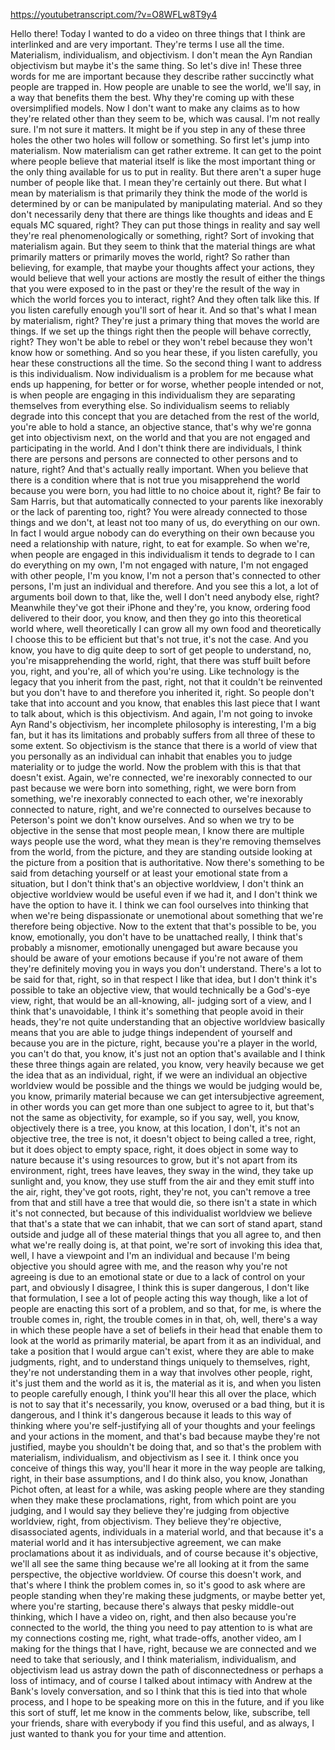 https://youtubetranscript.com/?v=O8WFLw8T9y4

 Hello there! Today I wanted to do a video on three things that I think are interlinked and are very important. They're terms I use all the time. Materialism, individualism, and objectivism. I don't mean the Ayn Randian objectivism but maybe it's the same thing. So let's dive in! These three words for me are important because they describe rather succinctly what people are trapped in. How people are unable to see the world, we'll say, in a way that benefits them the best. Why they're coming up with these oversimplified models. Now I don't want to make any claims as to how they're related other than they seem to be, which was causal. I'm not really sure. I'm not sure it matters. It might be if you step in any of these three holes the other two holes will follow or something. So first let's jump into materialism. Now materialism can get rather extreme. It can get to the point where people believe that material itself is like the most important thing or the only thing available for us to put in reality. But there aren't a super huge number of people like that. I mean they're certainly out there. But what I mean by materialism is that primarily they think the mode of the world is determined by or can be manipulated by manipulating material. And so they don't necessarily deny that there are things like thoughts and ideas and E equals MC squared, right? They can put those things in reality and say well they're real phenomenologically or something, right? Sort of invoking that materialism again. But they seem to think that the material things are what primarily matters or primarily moves the world, right? So rather than believing, for example, that maybe your thoughts affect your actions, they would believe that well your actions are mostly the result of either the things that you were exposed to in the past or they're the result of the way in which the world forces you to interact, right? And they often talk like this. If you listen carefully enough you'll sort of hear it. And so that's what I mean by materialism, right? They're just a primary thing that moves the world are things. If we set up the things right then the people will behave correctly, right? They won't be able to rebel or they won't rebel because they won't know how or something. And so you hear these, if you listen carefully, you hear these constructions all the time. So the second thing I want to address is this individualism. Now individualism is a problem for me because what ends up happening, for better or for worse, whether people intended or not, is when people are engaging in this individualism they are separating themselves from everything else. So individualism seems to reliably degrade into this concept that you are detached from the rest of the world, you're able to hold a stance, an objective stance, that's why we're gonna get into objectivism next, on the world and that you are not engaged and participating in the world. And I don't think there are individuals, I think there are persons and persons are connected to other persons and to nature, right? And that's actually really important. When you believe that there is a condition where that is not true you misapprehend the world because you were born, you had little to no choice about it, right? Be fair to Sam Harris, but that automatically connected to your parents like inexorably or the lack of parenting too, right? You were already connected to those things and we don't, at least not too many of us, do everything on our own. In fact I would argue nobody can do everything on their own because you need a relationship with nature, right, to eat for example. So when we're, when people are engaged in this individualism it tends to degrade to I can do everything on my own, I'm not engaged with nature, I'm not engaged with other people, I'm you know, I'm not a person that's connected to other persons, I'm just an individual and therefore. And you see this a lot, a lot of arguments boil down to that, like the, well I don't need anybody else, right? Meanwhile they've got their iPhone and they're, you know, ordering food delivered to their door, you know, and then they go into this theoretical world where, well theoretically I can grow all my own food and theoretically I choose this to be efficient but that's not true, it's not the case. And you know, you have to dig quite deep to sort of get people to understand, no, you're misapprehending the world, right, that there was stuff built before you, right, and you're, all of which you're using. Like technology is the legacy that you inherit from the past, right, not that it couldn't be reinvented but you don't have to and therefore you inherited it, right. So people don't take that into account and you know, that enables this last piece that I want to talk about, which is this objectivism. And again, I'm not going to invoke Ayn Rand's objectivism, her incomplete philosophy is interesting, I'm a big fan, but it has its limitations and probably suffers from all three of these to some extent. So objectivism is the stance that there is a world of view that you personally as an individual can inhabit that enables you to judge materiality or to judge the world. Now the problem with this is that that doesn't exist. Again, we're connected, we're inexorably connected to our past because we were born into something, right, we were born from something, we're inexorably connected to each other, we're inexorably connected to nature, right, and we're connected to ourselves because to Peterson's point we don't know ourselves. And so when we try to be objective in the sense that most people mean, I know there are multiple ways people use the word, what they mean is they're removing themselves from the world, from the picture, and they are standing outside looking at the picture from a position that is authoritative. Now there's something to be said from detaching yourself or at least your emotional state from a situation, but I don't think that's an objective worldview, I don't think an objective worldview would be useful even if we had it, and I don't think we have the option to have it. I think we can fool ourselves into thinking that when we're being dispassionate or unemotional about something that we're therefore being objective. Now to the extent that that's possible to be, you know, emotionally, you don't have to be unattached really, I think that's probably a misnomer, emotionally unengaged but aware because you should be aware of your emotions because if you're not aware of them they're definitely moving you in ways you don't understand. There's a lot to be said for that, right, so in that respect I like that idea, but I don't think it's possible to take an objective view, that would technically be a God's-eye view, right, that would be an all-knowing, all- judging sort of a view, and I think that's unavoidable, I think it's something that people avoid in their heads, they're not quite understanding that an objective worldview basically means that you are able to judge things independent of yourself and because you are in the picture, right, because you're a player in the world, you can't do that, you know, it's just not an option that's available and I think these three things again are related, you know, very heavily because we get the idea that as an individual, right, if we were an individual an objective worldview would be possible and the things we would be judging would be, you know, primarily material because we can get intersubjective agreement, in other words you can get more than one subject to agree to it, but that's not the same as objectivity, for example, so if you say, well, you know, objectively there is a tree, you know, at this location, I don't, it's not an objective tree, the tree is not, it doesn't object to being called a tree, right, but it does object to empty space, right, it does object in some way to nature because it's using resources to grow, but it's not apart from its environment, right, trees have leaves, they sway in the wind, they take up sunlight and, you know, they use stuff from the air and they emit stuff into the air, right, they've got roots, right, they're not, you can't remove a tree from that and still have a tree that would die, so there isn't a state in which it's not connected, but because of this individualist worldview we believe that that's a state that we can inhabit, that we can sort of stand apart, stand outside and judge all of these material things that you all agree to, and then what we're really doing is, at that point, we're sort of invoking this idea that, well, I have a viewpoint and I'm an individual and because I'm being objective you should agree with me, and the reason why you're not agreeing is due to an emotional state or due to a lack of control on your part, and obviously I disagree, I think this is super dangerous, I don't like that formulation, I see a lot of people acting this way though, like a lot of people are enacting this sort of a problem, and so that, for me, is where the trouble comes in, right, the trouble comes in in that, oh, well, there's a way in which these people have a set of beliefs in their head that enable them to look at the world as primarily material, be apart from it as an individual, and take a position that I would argue can't exist, where they are able to make judgments, right, and to understand things uniquely to themselves, right, they're not understanding them in a way that involves other people, right, it's just them and the world as it is, the material as it is, and when you listen to people carefully enough, I think you'll hear this all over the place, which is not to say that it's necessarily, you know, overused or a bad thing, but it is dangerous, and I think it's dangerous because it leads to this way of thinking where you're self-justifying all of your thoughts and your feelings and your actions in the moment, and that's bad because maybe they're not justified, maybe you shouldn't be doing that, and so that's the problem with materialism, individualism, and objectivism as I see it. I think once you conceive of things this way, you'll hear it more in the way people are talking, right, in their base assumptions, and I do think also, you know, Jonathan Pichot often, at least for a while, was asking people where are they standing when they make these proclamations, right, from which point are you judging, and I would say they believe they're judging from objective worldview, right, from objectivism. They believe they're objective, disassociated agents, individuals in a material world, and that because it's a material world and it has intersubjective agreement, we can make proclamations about it as individuals, and of course because it's objective, we'll all see the same thing because we're all looking at it from the same perspective, the objective worldview. Of course this doesn't work, and that's where I think the problem comes in, so it's good to ask where are people standing when they're making these judgments, or maybe better yet, where you're starting, because there's always that pesky middle-out thinking, which I have a video on, right, and then also because you're connected to the world, the thing you need to pay attention to is what are my connections costing me, right, what trade-offs, another video, am I making for the things that I have, right, because we are connected and we need to take that seriously, and I think materialism, individualism, and objectivism lead us astray down the path of disconnectedness or perhaps a loss of intimacy, and of course I talked about intimacy with Andrew at the Bank's lovely conversation, and so I think that this is tied into that whole process, and I hope to be speaking more on this in the future, and if you like this sort of stuff, let me know in the comments below, like, subscribe, tell your friends, share with everybody if you find this useful, and as always, I just wanted to thank you for your time and attention.